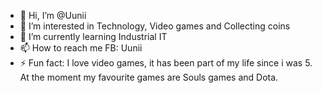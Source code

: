 - 👋 Hi, I’m @Uunii
- 👀 I’m interested in Technology, Video games and Collecting coins
- 🌱 I’m currently learning Industrial IT
- 📫 How to reach me FB: Uunii 
- ⚡ Fun fact: I love video games, it has been part of my life since i was 5. At the moment my favourite games are Souls games and Dota.

<!---
Uunii/Uunii is a ✨ special ✨ repository because its `README.md` (this file) appears on your GitHub profile.
You can click the Preview link to take a look at your changes.
--->
